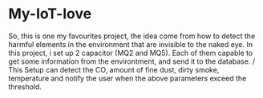 # My-IoT-love
So, this is one my favourites project, the idea come from how to detect the harmful elements in the environment that are invisible to the naked eye. In this project, i set up 2 capacitor (MQ2 and MQ5). Each of them capable to get some information from the environtment, and send it to the database. /
This Setup can detect the CO, amount of fine dust, dirty smoke, temperature and notify the user when the above parameters exceed the threshold.

